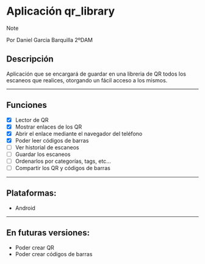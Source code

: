 # Aplicación qr_library


> [!note]
> Por Daniel Garcia Barquilla 2ºDAM

## Descripción
Aplicación que se encargará de guardar en una libreria de QR todos los escaneos que realices, otorgando un fácil acceso a los mismos.

---
## Funciones
- [x] Lector de QR
- [x] Mostrar enlaces de los QR
- [x] Abrir el enlace mediante el navegador del teléfono
- [x] Poder leer códigos de barras
- [ ] Ver historial de escaneos
- [ ] Guardar los escaneos
- [ ] Ordenarlos por categorías, tags, etc...
- [ ] Compartir los QR y códigos de barras
---
## Plataformas:
- Android
---
## En futuras versiones:
- Poder crear QR
- Poder crear códigos de barras
